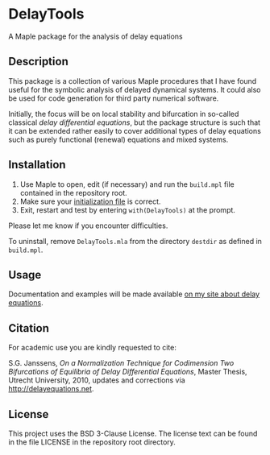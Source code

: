 # DelayTools
A Maple package for the analysis of delay equations

## Description

This package is a collection of various Maple procedures that I have found useful for the symbolic analysis of delayed dynamical systems. It could also be used for code generation for third party numerical software.

Initially, the focus will be on local stability and bifurcation in so-called classical *delay differential equations*, but the package structure is such that it can be extended rather easily to cover additional types of delay equations such as purely functional (renewal) equations and mixed systems.

## Installation
1. Use Maple to open, edit (if necessary) and run the `build.mpl` file contained in the repository root.
1. Make sure your [initialization file](https://www.maplesoft.com/support/help/maple/view.aspx?path=worksheet/reference/initialization) is correct.
1. Exit, restart and test by entering `with(DelayTools)` at the prompt.

Please let me know if you encounter difficulties.

To uninstall, remove `DelayTools.mla` from the directory `destdir` as defined in `build.mpl`.

## Usage
Documentation and examples will be made available [on my site about delay equations](http://delayequations.net).

## Citation
For academic use you are kindly requested to cite:

S.G. Janssens, *On a Normalization Technique for Codimension Two Bifurcations of Equilibria of Delay Differential Equations*, Master Thesis, Utrecht University, 2010, updates and corrections via http://delayequations.net.

## License
This project uses the BSD 3-Clause License. The license text can be found in the file LICENSE in the repository root directory. 

